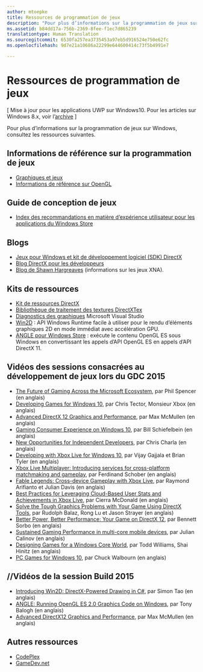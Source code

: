 ```yaml
---
author: mtoepke
title: Ressources de programmation de jeux
description: "Pour plus d’informations sur la programmation de jeux sur Windows, consultez les ressources suivantes."
ms.assetid: b84dd17a-756b-2369-8fee-f1ec7d865239
translationtype: Human Translation
ms.sourcegitcommit: 6530fa257ea3735453a97eb5d916524e750e62fc
ms.openlocfilehash: 9d7e21a10686a22299e644600414c73f5b4991e7

---
```


# Ressources de programmation de jeux


\[ Mise à jour pour les applications UWP sur Windows10. Pour les articles sur Windows 8.x, voir l’[archive](http://go.microsoft.com/fwlink/p/?linkid=619132) \]


Pour plus d’informations sur la programmation de jeux sur Windows, consultez les ressources suivantes.

## Informations de référence sur la programmation de jeux


-   [Graphiques et jeux](https://msdn.microsoft.com/library/windows/desktop/ee663279)
-   [Informations de référence sur OpenGL](http://go.microsoft.com/fwlink/p/?LinkID=288875)

## Guide de conception de jeux


-   [Index des recommandations en matière d’expérience utilisateur pour les applications du Windows Store](https://msdn.microsoft.com/library/windows/apps/hh465424)

## Blogs


-   [Jeux pour Windows et kit de développement logiciel (SDK) DirectX]( http://go.microsoft.com/fwlink/p/?LinkID=288873)
-   [Blog DirectX pour les développeurs]( http://go.microsoft.com/fwlink/p/?LinkID=288874)
-   [Blog de Shawn Hargreaves]( http://go.microsoft.com/fwlink/p/?LinkID=288872) (informations sur les jeux XNA).

## Kits de ressources


-   [Kit de ressources DirectX](  http://go.microsoft.com/fwlink/p/?LinkID=248929)
-   [Bibliothèque de traitement des textures DirectXTex](  http://go.microsoft.com/fwlink/p/?LinkID=248926)
-   [Diagnostics des graphiques](https://msdn.microsoft.com/library/windows/apps/hh873207.aspx) Microsoft Visual Studio
-   [Win2D](https://github.com/Microsoft/Win2D) : API Windows Runtime facile à utiliser pour le rendu d’éléments graphiques 2D en mode immédiat avec accélération GPU.
-   [ANGLE pour Windows Store](http://go.microsoft.com/fwlink/p/?linkid=618387) : exécute le contenu OpenGL ES sous Windows en convertissant les appels d’API OpenGL ES en appels d’API DirectX 11.

## Vidéos des sessions consacrées au développement de jeux lors du GDC 2015


-   [The Future of Gaming Across the Microsoft Ecosystem](http://channel9.msdn.com/Events/GDC/GDC-2015/The-Future-of-Gaming-Across-the-Microsoft-Ecosystem), par Phil Spencer (en anglais)
-   [Developing Games for Windows 10](http://channel9.msdn.com/Events/GDC/GDC-2015/Developing-Games-for-Windows-10), par Chris Tector, Monsieur Xbox (en anglais)
-   [Advanced DirectX 12 Graphics and Performance](http://channel9.msdn.com/Events/GDC/GDC-2015/Advanced-DirectX12-Graphics-and-Performance), par Max McMullen (en anglais)
-   [Gaming Consumer Experience on Windows 10](http://channel9.msdn.com/Events/GDC/GDC-2015/Gaming-Consumer-Experience-on-Windows-10), par Bill Schiefelbein (en anglais)
-   [New Opportunities for Independent Developers](http://channel9.msdn.com/Events/GDC/GDC-2015/New-Opportunities-for-Independent-Developers), par Chris Charla (en anglais)
-   [Developing with Xbox Live for Windows 10](http://channel9.msdn.com/Events/GDC/GDC-2015/Developing-with-Xbox-Live-for-Windows-10), par Vijay Gajjala et Brian Tyler (en anglais)
-   [Xbox Live Multiplayer: Introducing services for cross-platform matchmaking and gameplay](http://channel9.msdn.com/Events/GDC/GDC-2015/Xbox-Live-Multiplayer-Introducing-services-for-cross-platform-matchmaking-and-gameplay), par Ferdinand Schober (en anglais)
-   [Fable Legends: Cross-device Gameplay with Xbox Live](http://channel9.msdn.com/Events/GDC/GDC-2015/Fable-Legends-Cross-device-Gameplay-with-Xbox-Live), par Raymond Arifianto et Julian Davis (en anglais)
-   [Best Practices for Leveraging Cloud-Based User Stats and Achievements in Xbox Live](http://channel9.msdn.com/Events/GDC/GDC-2015/Best-Practices-for-Leveraging-Cloud-Based-User-Stats-and-Achievements-in-Xbox-Live), par Cierra McDonald (en anglais)
-   [Solve the Tough Graphics Problems with Your Game Using DirectX Tools](http://channel9.msdn.com/Events/GDC/GDC-2015/Solve-the-Tough-Graphics-Problems-with-your-Game-Using-DirectX-Tools), par Rudolph Balaz, Rong Lu et Jason Strayer (en anglais)
-   [Better Power, Better Performance: Your Game on DirectX 12](http://channel9.msdn.com/Events/GDC/GDC-2015/Better-Power-Better-Performance-Your-Game-on-DirectX12), par Bennett Sorbo (en anglais)
-   [Sustained Gaming Performance in multi-core mobile devices](http://channel9.msdn.com/Events/GDC/GDC-2015/Sustained-gaming-performance-in-multi-core-mobile-devices), par Julian Calinov (en anglais)
-   [Designing Games for a Windows Core World](http://channel9.msdn.com/Events/GDC/GDC-2015/Designing-Games-for-a-Windows-Core-World), par Todd Williams, Shai Hinitz (en anglais)
-   [PC Games for Windows 10](http://channel9.msdn.com/Events/GDC/GDC-2015/PC-Games-for-Windows-10), par Chuck Walbourn (en anglais)

## //Vidéos de la session Build 2015


-   [Introducing Win2D: DirectX-Powered Drawing in C#](https://channel9.msdn.com/Events/Build/2015/2-631), par Simon Tao (en anglais)
-   [ANGLE: Running OpenGL ES 2.0 Graphics Code on Windows](https://channel9.msdn.com/Events/Build/2015/3-686), par Tony Balogh (en anglais)
-   [Advanced DirectX12 Graphics and Performance](https://channel9.msdn.com/Events/Build/2015/3-673), par Max McMullen (en anglais)

## Autres ressources


-   [CodePlex](http://go.microsoft.com/fwlink/p/?LinkID=76627)
-   [GameDev.net](http://go.microsoft.com/fwlink/p/?LinkID=288870)

 

 







<!--HONumber=Aug16_HO3-->


